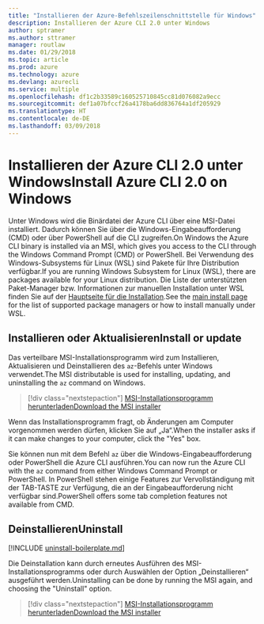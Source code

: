 ```yaml
---
title: "Installieren der Azure-Befehlszeilenschnittstelle für Windows"
description: Installieren der Azure CLI 2.0 unter Windows
author: sptramer
ms.author: sttramer
manager: routlaw
ms.date: 01/29/2018
ms.topic: article
ms.prod: azure
ms.technology: azure
ms.devlang: azurecli
ms.service: multiple
ms.openlocfilehash: df1c2b33589c160525710845cc81d076082a9ecc
ms.sourcegitcommit: def1a07bfccf26a4178ba6dd836764a1df205929
ms.translationtype: HT
ms.contentlocale: de-DE
ms.lasthandoff: 03/09/2018
---
```

# <a name="install-azure-cli-20-on-windows"></a><span data-ttu-id="d8874-103">Installieren der Azure CLI 2.0 unter Windows</span><span class="sxs-lookup"><span data-stu-id="d8874-103">Install Azure CLI 2.0 on Windows</span></span>

<span data-ttu-id="d8874-104">Unter Windows wird die Binärdatei der Azure CLI über eine MSI-Datei installiert. Dadurch können Sie über die Windows-Eingabeaufforderung (CMD) oder über PowerShell auf die CLI zugreifen.</span><span class="sxs-lookup"><span data-stu-id="d8874-104">On Windows the Azure CLI binary is installed via an MSI, which gives you access to the CLI through the Windows Command Prompt (CMD) or PowerShell.</span></span>
<span data-ttu-id="d8874-105">Bei Verwendung des Windows-Subsystems für Linux (WSL) sind Pakete für Ihre Distribution verfügbar.</span><span class="sxs-lookup"><span data-stu-id="d8874-105">If you are running Windows Subsystem for Linux (WSL), there are packages available for your Linux distribution.</span></span> <span data-ttu-id="d8874-106">Die Liste der unterstützten Paket-Manager bzw. Informationen zur manuellen Installation unter WSL finden Sie auf der [Hauptseite für die Installation](install-azure-cli.md).</span><span class="sxs-lookup"><span data-stu-id="d8874-106">See the [main install page](install-azure-cli.md) for the list of supported package managers or how to install manually under WSL.</span></span>

## <a name="install-or-update"></a><span data-ttu-id="d8874-107">Installieren oder Aktualisieren</span><span class="sxs-lookup"><span data-stu-id="d8874-107">Install or update</span></span>

<span data-ttu-id="d8874-108">Das verteilbare MSI-Installationsprogramm wird zum Installieren, Aktualisieren und Deinstallieren des `az`-Befehls unter Windows verwendet.</span><span class="sxs-lookup"><span data-stu-id="d8874-108">The MSI distributable is used for installing, updating, and uninstalling the `az` command on Windows.</span></span>

> [!div class="nextstepaction"]
> [<span data-ttu-id="d8874-109">MSI-Installationsprogramm herunterladen</span><span class="sxs-lookup"><span data-stu-id="d8874-109">Download the MSI installer</span></span>](https://aka.ms/installazurecliwindows)

<span data-ttu-id="d8874-110">Wenn das Installationsprogramm fragt, ob Änderungen am Computer vorgenommen werden dürfen, klicken Sie auf „Ja“.</span><span class="sxs-lookup"><span data-stu-id="d8874-110">When the installer asks if it can make changes to your computer, click the "Yes" box.</span></span>

<span data-ttu-id="d8874-111">Sie können nun mit dem Befehl `az` über die Windows-Eingabeaufforderung oder PowerShell die Azure CLI ausführen.</span><span class="sxs-lookup"><span data-stu-id="d8874-111">You can now run the Azure CLI with the `az` command from either Windows Command Prompt or PowerShell.</span></span> <span data-ttu-id="d8874-112">In PowerShell stehen einige Features zur Vervollständigung mit der TAB-TASTE zur Verfügung, die an der Eingabeaufforderung nicht verfügbar sind.</span><span class="sxs-lookup"><span data-stu-id="d8874-112">PowerShell offers some tab completion features not available from CMD.</span></span>

## <a name="uninstall"></a><span data-ttu-id="d8874-113">Deinstallieren</span><span class="sxs-lookup"><span data-stu-id="d8874-113">Uninstall</span></span>

[!INCLUDE [uninstall-boilerplate.md](includes/uninstall-boilerplate.md)]

<span data-ttu-id="d8874-114">Die Deinstallation kann durch erneutes Ausführen des MSI-Installationsprogramms oder durch Auswählen der Option „Deinstallieren“ ausgeführt werden.</span><span class="sxs-lookup"><span data-stu-id="d8874-114">Uninstalling can be done by running the MSI again, and choosing the "Uninstall" option.</span></span>

> [!div class="nextstepaction"]
> [<span data-ttu-id="d8874-115">MSI-Installationsprogramm herunterladen</span><span class="sxs-lookup"><span data-stu-id="d8874-115">Download the MSI installer</span></span>](https://aka.ms/installazurecliwindows)
